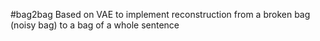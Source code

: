 #bag2bag
Based on VAE to implement reconstruction from a broken bag (noisy bag) to a bag of a whole sentence
